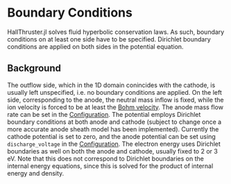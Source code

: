 # Boundary Conditions

HallThruster.jl solves fluid hyperbolic conservation laws. As such, boundary conditions on at least one side have to be specified. Dirichlet boundary conditions are applied on both sides in the potential equation. 

## Background

The outflow side, which in the 1D domain conincides with the cathode, is usually left unspecified, i.e. no boundary conditions are applied. On the left side, corresponding to the anode, the neutral mass inflow is fixed, while the ion velocity is forced to be at least the [Bohm velocity](@ref). The anode mass flow rate can be set in the [Configuration](@ref). The potential employs Dirichlet boundary conditions at both anode and cathode (subject to change once a more accurate anode sheath model has been implemented). Currently the cathode potential is set to zero, and the anode potential can be set using `discharge_voltage` in the [Configuration](@ref). The electron energy uses Dirichlet boundaries as well on both the anode and cathode, usually fixed to 2 or 3 eV. Note that this does not correspond to Dirichlet boundaries on the internal energy equations, since this is solved for the product of internal energy and density. 

